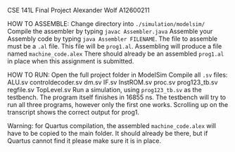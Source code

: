CSE 141L Final Project
Alexander Wolf
A12600211

HOW TO ASSEMBLE:
Change directory into `./simulation/modelsim/`
Compile the assembler by typing `javac Assembler.java`
Assemble your Assembly code by typing `java Assembler FILENAME`. The file to assemble must be a `.al` file. This file will be `prog1.al`.
Assembling will produce a file named `machine_code.alex`
There should already be an assembled `prog1.al` in place when this assignment is submitted.

HOW TO RUN:
Open the full project folder in ModelSim
Compile all `.sv` files:
	ALU.sv
	controldecoder.sv
	dm.sv
	IF.sv
	InstROM.sv
	proc.sv
	prog123_tb.sv
	regfile.sv
	TopLevel.sv
Run a simulation, using `prog123_tb.sv` as the testbench. The program itself finishes in 16855 ns.
The testbench will try to run all three programs, however only the first one works. Scrolling up on the transcript shows the correct output for prog1.

Warning: for Quartus compilation, the assembled `machine_code.alex` will have to be copied to the main folder. It should already be there, but if Quartus cannot find it please make sure it is in place.
